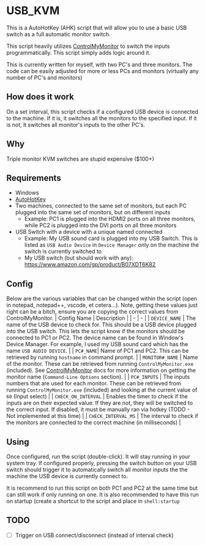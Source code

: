 # USB_KVM
This is a AutoHotKey (AHK) script that will allow you to use a basic USB switch as a full automatic monitor switch.

This script heavily utilizes [ControlMyMonitor](https://www.nirsoft.net/utils/control_my_monitor.html) to switch the inputs programmatically. This script simply adds logic around it.

This is currently written for myself, with two PC's and three monitors. The code can be easily adjusted for more or less PCs and monitors (virtually any number of PC's and monitors)

## How does it work
On a set interval, this script checks if a configured USB device is connected to the machine. If it is, it switches all the monitors to the specified input. If it is not, it switches all monitor's inputs to the other PC's.

## Why
Triple monitor KVM switches are stupid expensive ($100+)

## Requirements
- Windows
- [AutoHotKey](https://www.autohotkey.com/)
- Two machines, connected to the same set of monitors, but each PC plugged into the same set of monitors, but on different inputs
   - Example: PC1 is plugged into the HDMI2 ports on all three monitors, while PC2 is plugged into the DVI ports on all three monitors
- USB Switch with a device with a unique named connected
   - Example: My USB sound card is plugged into my USB Switch. This is listed as `USB Audio Device` in `Device Manager` only on the machine the switch is currently switched to
   - My USB switch (but should work with any): https://www.amazon.com/gp/product/B07XDT6K82

## Config
Below are the various variables that can be changed within the script (open in notepad, notepad++, vscode, et cetera...). Note, getting these values just right can be a bitch, ensure you are copying the correct values from ControlMyMonitor.
| Config Name | Description |
| - | - |
| `DEVICE_NAME` | The name of the USB device to check for. This should be a USB device plugged into the USB switch. This lets the script know if the monitors should be connected to PC1 or PC2. The device name can be found in Window's Device Manager. For example, I used my USB sound card which has the name `USB AUDIO DEVICE`. |
| `PC#_NAME`| Name of PC1 and PC2. This can be retrieved by running `hostname` in command prompt. |
| `MONITOR#_NAME` | Name of the monitor. These can be retrieved from running `ControlMyMonitor.exe` (included). See [ControlMyMonitor](https://www.nirsoft.net/utils/control_my_monitor.html) docs for more information on getting the monitor name (`Command-Line Options` section). |
| `PC#_INPUTS` | The inputs numbers that are used for each monitor. These can be retrieved from running `ControlMyMonitor.exe` (included) and looking at the current value of `60` (Input select)  |
| `CHECK_ON_INTERVAL` | Enables the timer to check if the inputs are on their expected value. If they are not, they will be switched to the correct input. If disabled, it must be manually ran via hotkey (TODO - Not implemented at this time) |
| `CHECK_INTERVAL_MS` | The interval to check if the monitors are connected to the correct machine (in milliseconds) |

## Using
Once configured, run the script (double-click). It will stay running in your system tray. If configured properly, pressing the switch button on your USB switch should trigger it to automatically switch all monitor inputs the the machine the USB device is currently connect to.

It is recommend to run this script on both PC1 and PC2 at the same time but can still work if only running on one. 
It is also recommended to have this run on startup (create a shortcut to the script and place in `shell:startup`

## TODO
- [ ] Trigger on USB connect/disconnect (instead of interval check)